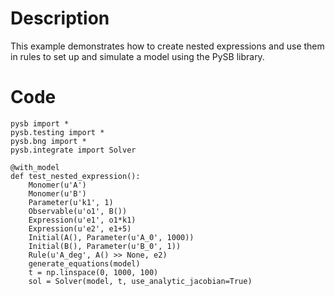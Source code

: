 # Description
This example demonstrates how to create nested expressions and use them in rules to set up and simulate a model using the PySB library.

# Code
```
pysb import *
pysb.testing import *
pysb.bng import *
pysb.integrate import Solver

@with_model
def test_nested_expression():
    Monomer(u'A')
    Monomer(u'B')
    Parameter(u'k1', 1)
    Observable(u'o1', B())
    Expression(u'e1', o1*k1)
    Expression(u'e2', e1+5)
    Initial(A(), Parameter(u'A_0', 1000))
    Initial(B(), Parameter(u'B_0', 1))
    Rule(u'A_deg', A() >> None, e2)
    generate_equations(model)
    t = np.linspace(0, 1000, 100)
    sol = Solver(model, t, use_analytic_jacobian=True)

```
